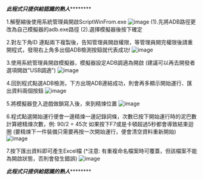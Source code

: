 *****************此程式只提供給認識的熟人*************************

1.解壓縮後使用系統管理員開啟ScriptWinFrom.exe
![image](https://github.com/user-attachments/assets/89a7f4cc-c1f2-4d9b-9e01-8352affa0dea)
  (1).先將ADB路徑更改為自己模擬器的adb.exe路徑
  (2).選擇模擬器後按下確定

2.對左下角ID 連點兩下複製後，告知管理員開啟權限，等管理員開完權限後請重開程式，發現右上角多出個ADB檢測按鈕就代表成功!
![image](https://github.com/user-attachments/assets/53b684d2-bac9-4e59-9234-9a77f1a0fbc0)

3.使用系統管理員開啟模擬器，模擬器設定ADB調適為開啟 (建議可以再去開發者選項開啟"USB調適")
![image](https://github.com/user-attachments/assets/4852237e-8985-421c-9e09-11c6fab6e6a8)

4.回到程式點選ADB檢測，下方出現ADB連結成功，則會再多顯示開始運行、匯出資料兩個按鈕
![image](https://github.com/user-attachments/assets/b41a53d4-0609-401f-91e3-164bb0c1714d)

5.將模擬器登入遊戲做鎖寫入後，來到精煉位置
![image](https://github.com/user-attachments/assets/5c7c3298-2174-4097-89ff-0337a9c7faf5)

6.程式點選開始運行便會一邊精煉一邊記錄詞條，次數已按下開始運行時的泥巴數計算總精煉次數，例: 90/2 = 45次
  如果按下F7或是卡頓超過5秒都會導致結束迴圈 (要精煉下一件裝備只需要再按一次開始運行，便會清空資料重新開始)
![image](https://github.com/user-attachments/assets/2a908e2c-51a9-4f4a-9423-dddbca00e364)

7.按下匯出資料即可產生Excel檔 (*注意: 有重複命名檔案時可覆蓋，但該檔案不能為開啟狀態，否則會發生錯誤)
![image](https://github.com/user-attachments/assets/32e8a24f-0b9c-49da-8b3e-8274424361dc)

*****************此程式只提供給認識的熟人*************************
